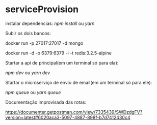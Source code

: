 # serviceProvision
instalar dependencias: *npm install* ou *yarn*

Subir os dois bancos:

docker run -p  27017:27017  -d mongo

docker run -d -p 6379:6379 -i -t redis:3.2.5-alpine

Startar a api de principal(em um terminal só para ela):

*npm dev* ou *yarn dev*

Startar o microserviço de envio de email(em um terminal só para ele):

*npm queue* ou *yarn queue*

Documentação improvisada das rotas:

https://documenter.getpostman.com/view/7335439/SWDzdgFV?version=latest#6020aca3-5097-4887-898f-b7d7412430c4
